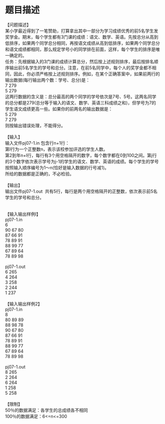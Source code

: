 # 题目描述


<div>
【问题描述】 <br/>
某小学最近得到了一笔赞助，打算拿出其中一部分为学习成绩优秀的前5名学生发奖学金。期末，每个学生都有3门课的成绩：语文、数学、英语。先按总分从高到低排序，如果两个同学总分相同，再按语文成绩从高到低排序，如果两个同学总分和语文成绩都相同，那么规定学号小的同学排在前面，这样，每个学生的排序是唯一确定的。 <br/>
任务：先根据输入的3门课的成绩计算总分，然后按上述规则排序，最后按排名顺序输出前5名学生的学号和总分。注意，在前5名同学中，每个人的奖学金都不相同，因此，你必须严格按上述规则排序。例如，在某个正确答案中，如果前两行的输出数据(每行输出两个数：学号、总分)是： <br/>
7 279 <br/>
5 279 <br/>
这两行数据的含义是：总分最高的两个同学的学号依次是7号、5号。这两名同学的总分都是279(总分等于输入的语文、数学、英语三科成绩之和)，但学号为7的学生语文成绩更高一些。如果你的前两名的输出数据是： <br/>
5 279 <br/>
7 279 <br/>
则按输出错误处理，不能得分。 <br/>
<br/>
【输入】 <br/>
输入文件pj07-1.in 包含行n+1行： <br/>
第l行为一个正整数n，表示该校参加评选的学生人数。 <br/>
第2到年n+l行，每行有3个用空格隔开的数字，每个数字都在0到100之间。第j行的3个数字依次表示学号为j-1的学生的语文、数学、英语的成绩。每个学生的学号按照输入顺序编号为1～n(恰好是输入数据的行号减1)。 <br/>
所给的数据都是正确的，不必检验。 <br/>
<br/>
【输出】 <br/>
输出文件pj07-1.out  共有5行，每行是两个用空格隔开的正整数，依次表示前5名学生的学号和总分。 <br/>
<br/>
<br/>
【输入输出样例l】 <br/>
pj07-1.in <br/>
6 <br/>
90 67 80 <br/>
87 66 91 <br/>
78 89 91 <br/>
88 99 77 <br/>
67 89 64 <br/>
78 89 98
</div>
<div>
 
</div>
<div>
pj07-1.out
</div>
<div>
6 265 <br/>
4 264 <br/>
3 258 <br/>
2 244 <br/>
1 237 <br/>
<br/>
【输入输出样例2】 <br/>
pj07-1.in <br/>
8 <br/>
80 89 89 <br/>
88 98 78 <br/>
90 67 80 <br/>
87 66 91 <br/>
78 89 91 <br/>
88 99 77 <br/>
67 89 64 <br/>
78 89 98
</div>
<div>
 
</div>
<div>
pj07-1.out
</div>
<div>
8 265 <br/>
2 264 <br/>
6 264 <br/>
1 258 <br/>
5 258 <br/>
<br/>
【限制】 <br/>
50％的数据满足：各学生的总成绩各不相同 <br/>
100％的数据满足：6&lt;=n&lt;=300
</div>
